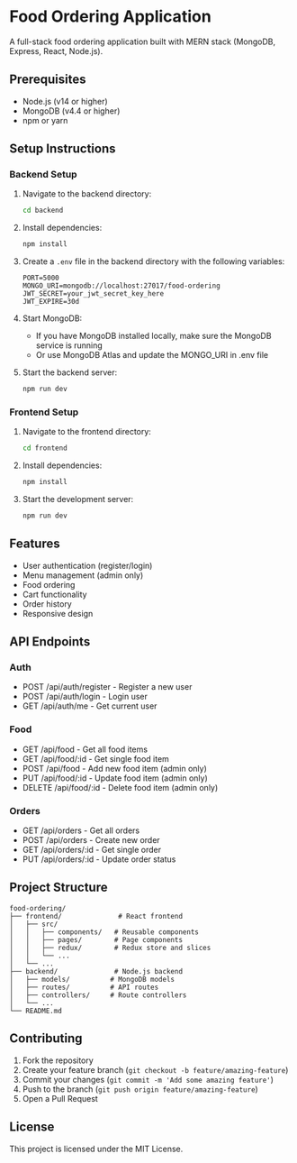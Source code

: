 # Food Ordering Application

A full-stack food ordering application built with MERN stack (MongoDB, Express, React, Node.js).

## Prerequisites

- Node.js (v14 or higher)
- MongoDB (v4.4 or higher)
- npm or yarn

## Setup Instructions

### Backend Setup

1. Navigate to the backend directory:
   ```bash
   cd backend
   ```

2. Install dependencies:
   ```bash
   npm install
   ```

3. Create a `.env` file in the backend directory with the following variables:
   ```
   PORT=5000
   MONGO_URI=mongodb://localhost:27017/food-ordering
   JWT_SECRET=your_jwt_secret_key_here
   JWT_EXPIRE=30d
   ```

4. Start MongoDB:
   - If you have MongoDB installed locally, make sure the MongoDB service is running
   - Or use MongoDB Atlas and update the MONGO_URI in .env file

5. Start the backend server:
   ```bash
   npm run dev
   ```

### Frontend Setup

1. Navigate to the frontend directory:
   ```bash
   cd frontend
   ```

2. Install dependencies:
   ```bash
   npm install
   ```

3. Start the development server:
   ```bash
   npm run dev
   ```

## Features

- User authentication (register/login)
- Menu management (admin only)
- Food ordering
- Cart functionality
- Order history
- Responsive design

## API Endpoints

### Auth
- POST /api/auth/register - Register a new user
- POST /api/auth/login - Login user
- GET /api/auth/me - Get current user

### Food
- GET /api/food - Get all food items
- GET /api/food/:id - Get single food item
- POST /api/food - Add new food item (admin only)
- PUT /api/food/:id - Update food item (admin only)
- DELETE /api/food/:id - Delete food item (admin only)

### Orders
- GET /api/orders - Get all orders
- POST /api/orders - Create new order
- GET /api/orders/:id - Get single order
- PUT /api/orders/:id - Update order status

## Project Structure

```
food-ordering/
├── frontend/              # React frontend
│   ├── src/
│   │   ├── components/   # Reusable components
│   │   ├── pages/        # Page components
│   │   ├── redux/        # Redux store and slices
│   │   └── ...
│   └── ...
├── backend/              # Node.js backend
│   ├── models/          # MongoDB models
│   ├── routes/          # API routes
│   ├── controllers/     # Route controllers
│   └── ...
└── README.md
```

## Contributing

1. Fork the repository
2. Create your feature branch (`git checkout -b feature/amazing-feature`)
3. Commit your changes (`git commit -m 'Add some amazing feature'`)
4. Push to the branch (`git push origin feature/amazing-feature`)
5. Open a Pull Request

## License

This project is licensed under the MIT License. 